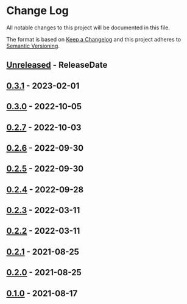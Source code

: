 # Change Log
All notable changes to this project will be documented in this file.

The format is based on [Keep a Changelog](http://keepachangelog.com/)
and this project adheres to [Semantic Versioning](http://semver.org/).

<!-- next-header -->
## [Unreleased] - ReleaseDate

## [0.3.1] - 2023-02-01

## [0.3.0] - 2022-10-05

## [0.2.7] - 2022-10-03

## [0.2.6] - 2022-09-30

## [0.2.5] - 2022-09-30

## [0.2.4] - 2022-09-28

## [0.2.3] - 2022-03-11

## [0.2.2] - 2022-03-11

## [0.2.1] - 2021-08-25

## [0.2.0] - 2021-08-25

## [0.1.0] - 2021-08-17

<!-- next-url -->
[Unreleased]: https://github.com/gitext-rs/git-fixture/compare/v0.3.1...HEAD
[0.3.1]: https://github.com/gitext-rs/git-fixture/compare/v0.3.0...v0.3.1
[0.3.0]: https://github.com/gitext-rs/git-fixture/compare/v0.2.7...v0.3.0
[0.2.7]: https://github.com/gitext-rs/git-fixture/compare/v0.2.6...v0.2.7
[0.2.6]: https://github.com/gitext-rs/git-fixture/compare/v0.2.5...v0.2.6
[0.2.5]: https://github.com/gitext-rs/git-fixture/compare/v0.2.4...v0.2.5
[0.2.4]: https://github.com/gitext-rs/git-fixture/compare/v0.2.3...v0.2.4
[0.2.3]: https://github.com/gitext-rs/git-fixture/compare/v0.2.2...v0.2.3
[0.2.2]: https://github.com/gitext-rs/git-fixture/compare/v0.2.1...v0.2.2
[0.2.1]: https://github.com/gitext-rs/git-fixture/compare/v0.2.0...v0.2.1
[0.2.0]: https://github.com/gitext-rs/git-fixture/compare/v0.1.0...v0.2.0
[0.1.0]: https://github.com/gitext-rs/git-fixture/compare/d31f282831975fe7ddcbaed7153a949edae49809...v0.1.0
